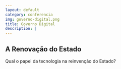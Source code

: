 ```yaml
---
layout: default
category: conferencia
img: governo-digital.png
title: Governo Digital
description: |
---
```


## A Renovação do Estado

Qual o papel da tecnologia na reinvenção do Estado?
